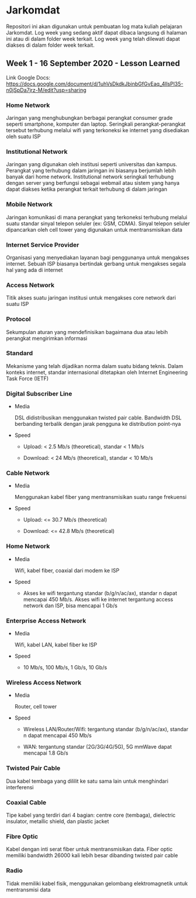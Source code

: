 # Jarkomdat

Repositori ini akan digunakan untuk pembuatan log mata kuliah pelajaran Jarkomdat. Log week yang sedang aktif dapat dibaca langsung di halaman ini atau di dalam folder week terkait. Log week yang telah dilewati dapat diakses di dalam folder week terkait.

## Week 1 - 16 September 2020 - Lesson Learned

Link Google Docs: https://docs.google.com/document/d/1uhVsDkdkJbinbGfGvEaq_4llsPl35-n0jSpDa7jrz-M/edit?usp=sharing

### Home Network

Jaringan yang menghubungkan berbagai perangkat consumer grade seperti smartphone, komputer dan laptop. Seringkali perangkat-perangkat tersebut terhubung melalui wifi yang terkoneksi ke internet yang disediakan oleh suatu ISP

### Institutional Network

Jaringan yang digunakan oleh institusi seperti universitas dan kampus. Perangkat yang terhubung dalam jaringan ini biasanya berjumlah lebih banyak dari home network. Institutional network seringkali terhubung dengan server yang berfungsi sebagai webmail atau sistem yang hanya dapat diakses ketika perangkat terkait terhubung di dalam jaringan

### Mobile Network

Jaringan komunikasi di mana perangkat yang terkoneksi terhubung melalui suatu standar sinyal telepon seluler (ex: GSM, CDMA). Sinyal telepon seluler dipancarkan oleh cell tower yang digunakan untuk mentransmisikan data

### Internet Service Provider

Organisasi yang menyediakan layanan bagi penggunanya untuk mengakses internet. Sebuah ISP biasanya bertindak gerbang untuk mengakses segala hal yang ada di internet

### Access Network

Titik akses suatu jaringan institusi untuk mengakses core network dari suatu ISP

### Protocol

Sekumpulan aturan yang mendefinisikan bagaimana dua atau lebih perangkat mengirimkan informasi

### Standard

Mekanisme yang telah dijadikan norma dalam suatu bidang teknis. Dalam konteks internet, standar internasional ditetapkan oleh Internet Engineering Task Force (IETF)

### Digital Subscriber Line

- Media
  
  DSL didistribusikan menggunakan twisted pair cable. Bandwidth DSL berbanding terbalik dengan jarak pengguna ke distribution point-nya

- Speed
  
  - Upload: < 2.5 Mb/s (theoretical), standar < 1 Mb/s
  
  - Download: < 24 Mb/s (theoretical), standar < 10 Mb/s

### Cable Network

- Media
  
  Menggunakan kabel fiber yang mentransmisikan suatu range frekuensi

- Speed
  
  - Upload: <= 30.7 Mb/s (theoretical)
  
  - Download: <= 42.8 Mb/s (theoretical)

### Home Network

- Media
  
  Wifi, kabel fiber, coaxial dari modem ke ISP

- Speed
  
  - Akses ke wifi tergantung standar (b/g/n/ac/ax), standar n dapat mencapai 450 Mb/s. Akses wifi ke internet tergantung access network dan ISP, bisa mencapai 1 Gb/s

### Enterprise Access Network

- Media
  
  Wifi, kabel LAN, kabel fiber ke ISP

- Speed
  
  - 10 Mb/s, 100 Mb/s, 1 Gb/s, 10 Gb/s

### Wireless Access Network

- Media
  
  Router, cell tower

- Speed
  
  - Wireless LAN/Router/Wifi: tergantung standar (b/g/n/ac/ax), standar n dapat mencapai 450 Mb/s
  
  - WAN: tergantung standar (2G/3G/4G/5G), 5G mmWave dapat mencapai 1.8 Gb/s

### Twisted Pair Cable

Dua kabel tembaga yang dililit ke satu sama lain untuk menghindari interferensi

### Coaxial Cable

Tipe kabel yang terdiri dari 4  bagian: centre core (tembaga), dielectric insulator, metallic shield, dan plastic jacket

### Fibre Optic

Kabel dengan inti serat fiber untuk mentransmisikan data. Fiber optic memiliki bandwidth 26000 kali lebih besar dibanding twisted pair cable

### Radio

Tidak memiliki kabel fisik, menggunakan gelombang elektromagnetik untuk mentransmisi data